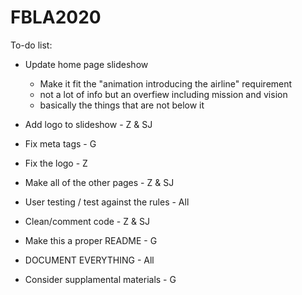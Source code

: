 # FBLA2020

To-do list:
- Update home page slideshow 
  - Make it fit the "animation introducing the airline" requirement
  - not a lot of info but an overfiew including mission and vision
  - basically the things that are not below it

- Add logo to slideshow - Z & SJ
- Fix meta tags - G
- Fix the logo - Z
- Make all of the other pages - Z & SJ
- User testing / test against the rules - All
- Clean/comment code - Z & SJ
- Make this a proper README - G
- DOCUMENT EVERYTHING - All
- Consider supplamental materials - G
